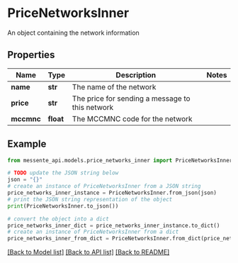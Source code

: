 # PriceNetworksInner

An object containing the network information

## Properties

Name | Type | Description | Notes
------------ | ------------- | ------------- | -------------
**name** | **str** | The name of the network | 
**price** | **str** | The price for sending a message to this network | 
**mccmnc** | **float** | The MCCMNC code for the network | 

## Example

```python
from messente_api.models.price_networks_inner import PriceNetworksInner

# TODO update the JSON string below
json = "{}"
# create an instance of PriceNetworksInner from a JSON string
price_networks_inner_instance = PriceNetworksInner.from_json(json)
# print the JSON string representation of the object
print(PriceNetworksInner.to_json())

# convert the object into a dict
price_networks_inner_dict = price_networks_inner_instance.to_dict()
# create an instance of PriceNetworksInner from a dict
price_networks_inner_from_dict = PriceNetworksInner.from_dict(price_networks_inner_dict)
```
[[Back to Model list]](../README.md#documentation-for-models) [[Back to API list]](../README.md#documentation-for-api-endpoints) [[Back to README]](../README.md)


